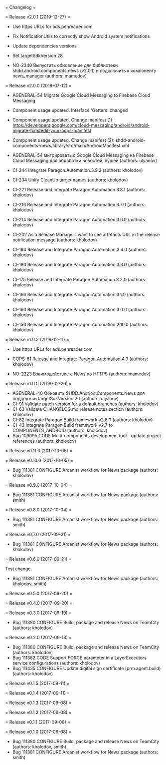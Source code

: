 = Changelog =

= Release v2.0.1 (2019-12-27) =

* Use https URLs for ads.penreader.com
* Fix NotificationUtils to correctly show Android system notifications
* Update dependencies versions
* Set targetSdkVersion 28

* NO-2340 Выпустить обновление для библиотеки shdd.android.components.news (v2.0.1) и подключить к компоненту news_manager (authors: mamedov)

= Release v2.0.0 (2018-07-12) =

* AGENERAL-54 Migrate Google Cloud Messaging to Firebase Cloud Messaging
* Component usage updated. Interface 'Getters' changed
* Component usage updated. Change manifest (1): https://developers.google.com/cloud-messaging/android/android-migrate-fcm#edit-your-apps-manifest
* Component usage updated. Change manifest (2): shdd-android-components-news/library/src/main/AndroidManifest.xml

* AGENERAL-54 мигрировать с Google Cloud Messaging на Firebase Cloud Messaging для обработки новостей, пушей (authors: ulyanov)
* CI-244 Integrate Paragon.Automation.3.9.2 (authors: kholodov)
* CI-234 Unify CleanUp target names (authors: kholodov)
* CI-221 Release and Integrate Paragon.Automation.3.8.1 (authors: kholodov)
* CI-216 Release and Integrate Paragon.Automation.3.7.0 (authors: kholodov)
* CI-214 Release and Integrate Paragon.Automation.3.6.0 (authors: kholodov)
* CI-202 As a Release Manager I want to see artefacts URL in the release notification message (authors: kholodov)
* CI-194 Release and Integrate Paragon.Automation.3.4.0 (authors: kholodov)
* CI-180 Release and Integrate Paragon.Automation.3.3.0 (authors: kholodov)
* CI-175 Release and Integrate Paragon.Automation.3.2.0 (authors: kholodov)
* CI-166 Release and Integrate Paragon.Automation.3.1.0 (authors: kholodov)
* CI-160 Release and Integrate Paragon.Automation.3.0.0 (authors: kholodov)
* CI-150 Release and Integrate Paragon.Automation.2.10.0 (authors: kholodov)

= Release v1.0.2 (2019-12-11) =

* Use https URLs for ads.penreader.com

* COPS-81 Release and Integrate Paragon.Automation.4.3 (authors: kholodov)
* NO-2223 Взаимодействие с News по HTTPS (authors: mamedov)

= Release v1.0.0 (2018-02-26) =

* AGENERAL-40 Обновить SHDD.Andriod.Components.News для поддержки targetSdkVersion 26 (authors: ulyanov)
* CI-91 Validate patch version for a default branches (authors: kholodov)
* CI-63 Validate CHANGELOG.md release notes section (authors: kholodov)
* CI-82 Integrate Paragon.Build framework v2.8.0 (authors: kholodov)
* CI-42 Integrate Paragon.Build framework v2.7 to COMPONENTS_ANDROID (authors: kholodov)
* Bug 109095 CODE Multi-components development tool - update project references (authors: kholodov)

= Release v0.11.0 (2017-10-06) =

= Release v0.10.0 (2017-10-05) =

* Bug 111381 CONFIGURE Arcanist workflow for News package (authors: kholodov)

= Release v0.9.0 (2017-10-04) =

* Bug 111381 CONFIGURE Arcanist workflow for News package (authors: smith)

= Release v0.8.0 (2017-10-04) =

* Bug 111381 CONFIGURE Arcanist workflow for News package (authors: smith)

= Release v0.7.0 (2017-09-21) =

* Bug 111381 CONFIGURE Arcanist workflow for News package (authors: kholodov)

= Release v0.6.0 (2017-09-21) =

Test change.

* Bug 111381 CONFIGURE Arcanist workflow for News package (authors: kholodov, smith)

= Release v0.5.0 (2017-09-20) =

= Release v0.4.0 (2017-09-20) =

= Release v0.3.0 (2017-09-19) =

* Bug 111380 CONFIGURE Build, package and release News on TeamCity (authors: kholodov)

= Release v0.2.0 (2017-09-18) =

* Bug 111380 CONFIGURE Build, package and release News on TeamCity (authors: kholodov)
* Bug 111362 CODE Support FORCE parameter in a LayerExecutors service configurations (authors: kholodov)
* Bug 111435 CONFIGURE Update digital sign certificate (prm.agent.build) (authors: kholodov)

= Release v0.1.5 (2017-09-11) =

= Release v0.1.4 (2017-09-11) =

= Release v0.1.3 (2017-09-08) =

= Release v0.1.2 (2017-09-08) =

= Release v0.1.1 (2017-09-08) =

= Release v0.1.0 (2017-09-08) =

* Bug 111380 CONFIGURE Build, package and release News on TeamCity (authors: kholodov, smith)
* Bug 111381 CONFIGURE Arcanist workflow for News package (authors: smith)


